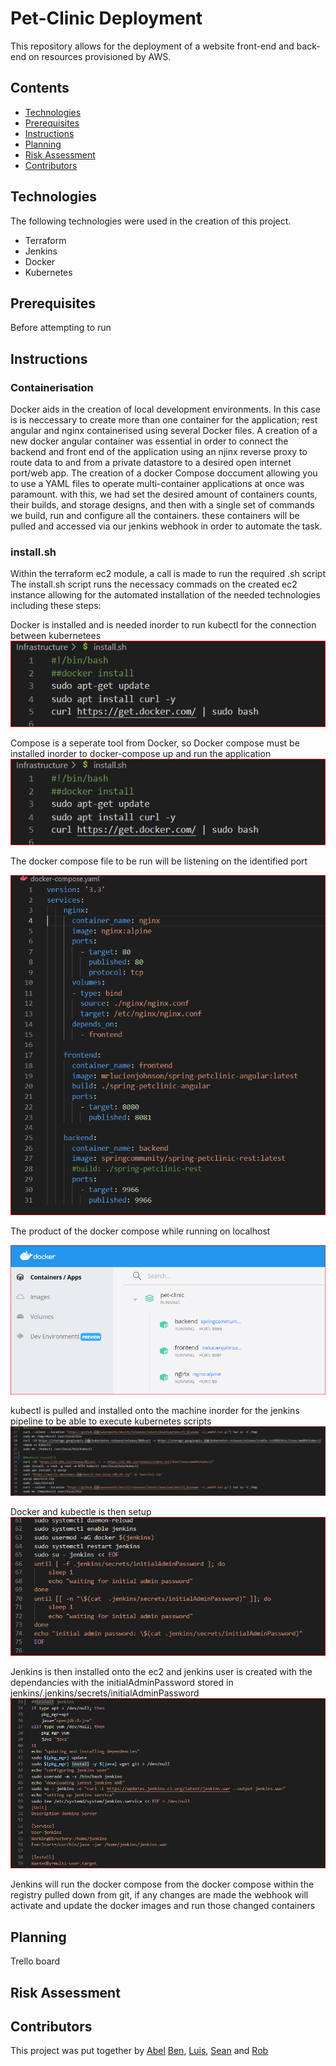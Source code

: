 # Pet-Clinic Deployment

This repository allows for the deployment of a website front-end and back-end on resources provisioned by AWS.

## Contents
- [Technologies](#Technologies)
- [Prerequisites](#Prerequisites)
- [Instructions](#Instructions)
- [Planning](#Planning)
- [Risk Assessment](#Risk-Assessment)
- [Contributors](#Contributors)

## Technologies
 
 The following technologies were used in the creation of this project.

 - Terraform
 - Jenkins
 - Docker
 - Kubernetes

## Prerequisites

Before attempting to run

## Instructions ##  

### Containerisation ###  
Docker aids in the creation of local development environments. In this case is is neccessary to create more than one container for the application; rest angular and nginx containerised using several Docker files. 
A creation of a new docker angular container was essential in order to connect the backend and front end of the application using an njinx reverse proxy to route data to and from a private datastore to a desired open internet port/web app.
The creation of a docker Compose doccument allowing you to use a YAML files to operate multi-container applications at once was paramount. with this, we had set the desired amount of 
containers counts, their builds, and storage designs, and then with a single set of commands we build, run and configure all the containers.
these containers will be pulled and accessed via our jenkins webhook in order to automate the task.

### install.sh ###  
Within the terraform ec2 module, a call is made to run the required .sh script
The install.sh script runs the necessacy commads on the created ec2 instance allowing for the automated installation of the needed technologies including these steps:  

Docker is installed and is needed inorder to run kubectl for the connection between kubernetees  
![docker-install](https://github.com/BFDarian/pet-clinic/blob/documentation/images/docker-install.PNG)  

Compose is a seperate tool from Docker, so Docker compose must be installed inorder to docker-compose up and run the application  
![docker-compose-install](https://github.com/BFDarian/pet-clinic/blob/documentation/images/docker-install.PNG)  

The docker compose file to be run will be listening on the identified port  

![docker-compose-yaml](https://github.com/BFDarian/pet-clinic/blob/documentation/images/docker-compose-yaml.PNG)

The product of the docker compose while running on localhost  

![docker-compose-up-product](https://github.com/BFDarian/pet-clinic/blob/documentation/images/docker-compose-up-product.PNG)  

kubectl is pulled and installed onto the machine inorder for the jenkins pipeline to be able to execute kubernetes scripts  
![kubectl-install](https://github.com/BFDarian/pet-clinic/blob/documentation/images/kubectl-install.PNG)

Docker and kubectle is then setup   
![docker-kube-setup](https://github.com/BFDarian/pet-clinic/blob/documentation/images/docker-kube-setup.PNG)  

Jenkins is then installed onto the ec2 and jenkins user is created with the dependancies with the initialAdminPassword stored in jenkins/.jenkins/secrets/initialAdminPassword  
![jenkins-setup](https://github.com/BFDarian/pet-clinic/blob/documentation/images/jenkins-setup.PNG)  

Jenkins will run the docker compose from the docker compose within the registry pulled down from git, if any changes are made the webhook will activate and update the docker images and run those changed containers  


## Planning
 Trello board



## Risk Assessment



 ## Contributors
This project was put together by [Abel](https://github.com/MrLucien-Johnson) [Ben](https://github.com/BFDarian), [Luis](https://github.com/LSoares1), [Sean](https://github.com/Arcticleech) and [Rob](https://github.com/mauvesky1)